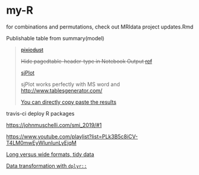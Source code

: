 # my-R
for combinations and permutations, check out MRIdata project updates.Rmd







Publishable table from summary(model) 

>~~[pixiedust](https://cran.r-project.org/web/packages/pixiedust/vignettes/pixiedust.html)~~
>
>~~Hide pagedtable-header-type in Notebook Output [ref](https://stackoverflow.com/questions/46163466/data-frame-printing-in-r-markdown-how-to-hide-column-type)~~
>
>[sjPlot](https://cran.r-project.org/web/packages/sjPlot/vignettes/tab_model_estimates.html)
>
>sjPlot works perfectly with MS word and http://www.tablesgenerator.com/
>
>[You can directly copy paste the results](https://strengejacke.github.io/sjPlot/articles/table_css.html#copying-table-output-to-office-or-word-processors-1)







travis-ci deploy R packages

https://johnmuschelli.com/smi_2019/#1

https://www.youtube.com/playlist?list=PLk3B5c8iCV-T4LM0mwEyWIunIunLyEjqM











[Long versus wide formats, tidy data](https://bcaffo.github.com/MRIcloudTutorial/longVwide/longVwide.html)

[Data transformation with `dplyr::`](https://github.com/courtiol/Rguides)
